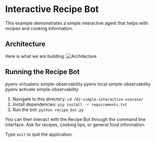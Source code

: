 # Interactive Recipe Bot

This example demonstrates a simple interactive agent that helps with recipes and cooking information.

## Architecture
Here is what we are building:
![Architecture](../images/interactive_recipe_agent.png)

## Running the Recipe Bot

pyenv virtualenv simple-observability
pyenv local simple-observability
pyenv activate simple-observability

1. Navigate to this directory: `cd /02-simple-interactive-usecase/`
2. Install dependencies: `pip install -r requirements.txt`
3. Run the bot: `python recipe_bot.py`

You can then interact with the Recipe Bot through the command line interface. Ask for recipes, cooking tips, or general food information.

Type `exit` to quit the application.